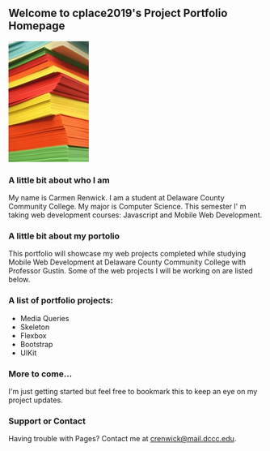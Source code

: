 ## Welcome to cplace2019's Project Portfolio Homepage

![logo](logo.jpg)

### A little bit about who I am

My name is Carmen Renwick.  I am a student at Delaware County Community College.  My major is Computer Science.  This semester I' m taking web development courses: Javascript and Mobile Web Development.


### A little bit about my portolio

This portfolio will showcase my web projects completed while studying Mobile Web Development at Delaware County Community College with Professor Gustin.  Some of the web projects I will be working on are listed below. 


### A list of portfolio projects:

- Media Queries
- Skeleton
- Flexbox
- Bootstrap
- UIKit


### More to come...

I'm just getting started but feel free to bookmark this to keep an eye on my project updates.


### Support or Contact

Having trouble with Pages?  Contact me at crenwick@mail.dccc.edu.
